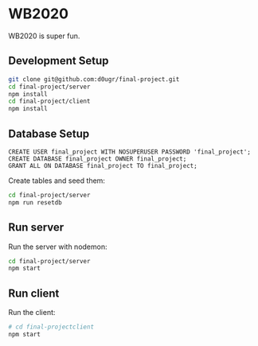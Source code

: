 # WB2020

WB2020 is super fun.

## **Development Setup**

```sh
git clone git@github.com:d0ugr/final-project.git
cd final-project/server
npm install
cd final-project/client
npm install
```

## **Database Setup**

```postgres
CREATE USER final_project WITH NOSUPERUSER PASSWORD 'final_project';
CREATE DATABASE final_project OWNER final_project;
GRANT ALL ON DATABASE final_project TO final_project;
```

Create tables and seed them:

```sh
cd final-project/server
npm run resetdb
```

## **Run server**

Run the server with nodemon:

```sh
cd final-project/server
npm start
```

## **Run client**

Run the client:

```sh
# cd final-projectclient
npm start
```
